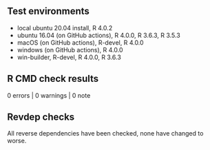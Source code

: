 ## Test environments
* local ubuntu 20.04 install, R 4.0.2
* ubuntu 16.04 (on GitHub actions), R 4.0.0, R 3.6.3, R 3.5.3
* macOS (on GitHub actions), R-devel, R 4.0.0
* windows (on GitHub actions), R 4.0.0
* win-builder, R-devel, R 4.0.0, R 3.6.3

## R CMD check results

0 errors | 0 warnings | 0 note

## Revdep checks

All reverse dependencies have been checked, none have changed to worse.
